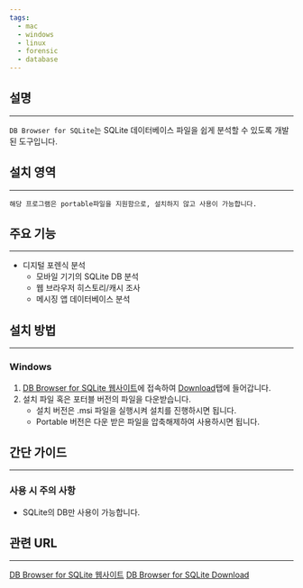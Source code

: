```yaml
---
tags:
  - mac
  - windows
  - linux
  - forensic
  - database
---
```

## 설명
---
`DB Browser for SQLite`는 SQLite 데이터베이스 파일을 쉽게 분석할 수 있도록 개발된 도구입니다.

## 설치 영역
---
`해당 프로그램은 portable파일을 지원함으로, 설치하지 않고 사용이 가능합니다.`

## 주요 기능
---
- 디지털 포렌식 분석
    - 모바일 기기의 SQLite DB 분석
    - 웹 브라우저 히스토리/캐시 조사
    - 메시징 앱 데이터베이스 분석

## 설치 방법
---
### Windows
1. [DB Browser for SQLite 웹사이트](https://sqlitebrowser.org/)에 접속하여 [Download](https://sqlitebrowser.org/dl/)탭에 들어갑니다.
2. 설치 파일 혹은 포터블 버전의 파일을 다운받습니다. 
	- 설치 버전은 .msi 파일을 실행시켜 설치를 진행하시면 됩니다.
	- Portable 버전은 다운 받은 파일을 압축해제하여 사용하시면 됩니다.

## 간단 가이드
---
### 사용 시 주의 사항
- SQLite의 DB만 사용이 가능합니다.

## 관련 URL
---
[DB Browser for SQLite 웹사이트](https://sqlitebrowser.org/)
[DB Browser for SQLite Download](https://sqlitebrowser.org/dl/)
